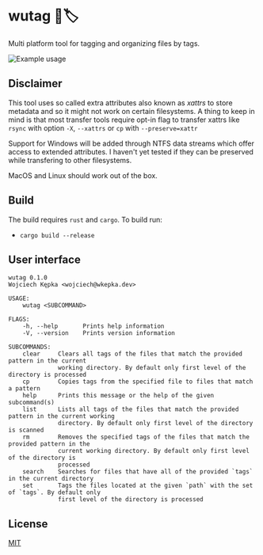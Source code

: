 # wutag 🔱🏷️ 

Multi platform tool for tagging and organizing files by tags.

![Example usage](https://github.com/wojciechkepka/wutag/blob/master/static/usage.svg)

## Disclaimer

This tool uses so called extra attributes also known as *xattrs* to store metadata and so it might not work on certain filesystems. A thing to keep in mind is that most transfer tools require opt-in flag to transfer xattrs like `rsync` with option `-X`, `--xattrs` or `cp` with `--preserve=xattr`

Support for Windows will be added through NTFS data streams which offer access to extended attributes. I haven't yet tested if they can be preserved while transfering to other filesystems.

MacOS and Linux should work out of the box.

## Build
The build requires `rust` and `cargo`. To build run:
 - `cargo build --release`


## User interface
```
wutag 0.1.0
Wojciech Kępka <wojciech@wkepka.dev>

USAGE:
    wutag <SUBCOMMAND>

FLAGS:
    -h, --help       Prints help information
    -V, --version    Prints version information

SUBCOMMANDS:
    clear     Clears all tags of the files that match the provided pattern in the current
              working directory. By default only first level of the directory is processed
    cp        Copies tags from the specified file to files that match a pattern
    help      Prints this message or the help of the given subcommand(s)
    list      Lists all tags of the files that match the provided pattern in the current working
              directory. By default only first level of the directory is scanned
    rm        Removes the specified tags of the files that match the provided pattern in the
              current working directory. By default only first level of the directory is
              processed
    search    Searches for files that have all of the provided `tags` in the current directory
    set       Tags the files located at the given `path` with the set of `tags`. By default only
              first level of the directory is processed
```

## License
[MIT](https://github.com/wojciechkepka/wutag/blob/master/LICENSE)
